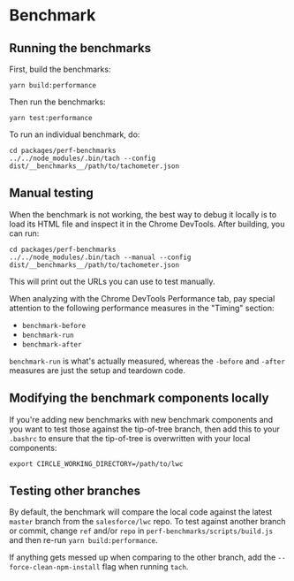 # Benchmark

## Running the benchmarks

First, build the benchmarks:

```shell
yarn build:performance
```

Then run the benchmarks:

```shell
yarn test:performance
```

To run an individual benchmark, do:

```shell
cd packages/perf-benchmarks
../../node_modules/.bin/tach --config dist/__benchmarks__/path/to/tachometer.json
```

## Manual testing

When the benchmark is not working, the best way to debug it locally is to load its HTML file and inspect it in the Chrome DevTools. After building, you can run:

```shell
cd packages/perf-benchmarks
../../node_modules/.bin/tach --manual --config dist/__benchmarks__/path/to/tachometer.json
```

This will print out the URLs you can use to test manually.

When analyzing with the Chrome DevTools Performance tab, pay special attention to the following performance measures in the "Timing" section:

-   `benchmark-before`
-   `benchmark-run`
-   `benchmark-after`

`benchmark-run` is what's actually measured, whereas the `-before` and `-after` measures are just the setup and teardown code.

## Modifying the benchmark components locally

If you're adding new benchmarks with new benchmark components and you want to test those against the tip-of-tree branch, then add this to your `.bashrc` to ensure that the tip-of-tree is overwritten with your local components:

```shell
export CIRCLE_WORKING_DIRECTORY=/path/to/lwc
```

## Testing other branches

By default, the benchmark will compare the local code against the latest `master` branch from the `salesforce/lwc` repo. To test against another branch or commit, change `ref` and/or `repo` in `perf-benchmarks/scripts/build.js` and then re-run
`yarn build:performance`.

If anything gets messed up when comparing to the other branch, add the `--force-clean-npm-install` flag when running `tach`.
